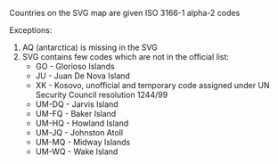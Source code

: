 Countries on the SVG map are given ISO 3166-1 alpha-2 codes

Exceptions:
1. AQ (antarctica) is missing in the SVG
2. SVG contains few codes which are not in the official list:
    - GO - Glorioso Islands
    - JU - Juan De Nova Island
    - XK - Kosovo, unofficial and temporary code assigned under UN Security Council resolution 1244/99
    - UM-DQ - Jarvis Island
    - UM-FQ - Baker Island
    - UM-HQ - Howland Island
    - UM-JQ - Johnston Atoll
    - UM-MQ - Midway Islands
    - UM-WQ - Wake Island